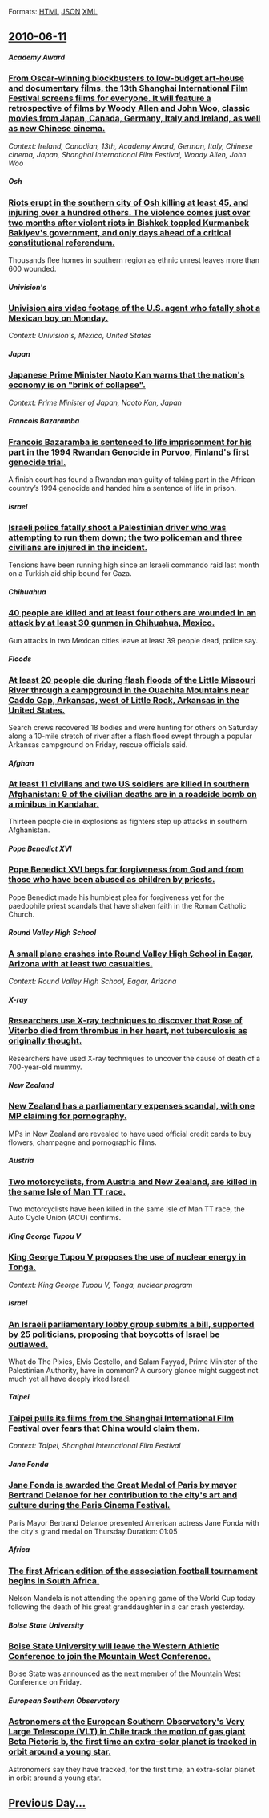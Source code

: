 
Formats: [HTML](2010/06/11/index.html)  [JSON](2010/06/11/index.json)  [XML](2010/06/11/index.xml)  

## [2010-06-11](/news/2010/06/11/index.md)

##### Academy Award
### [From Oscar-winning blockbusters to low-budget art-house and documentary films, the 13th Shanghai International Film Festival screens films for everyone. It will feature a retrospective of films by Woody Allen and John Woo, classic movies from Japan, Canada, Germany, Italy and Ireland, as well as new Chinese cinema. ](/news/2010/06/11/from-oscar-winning-blockbusters-to-low-budget-art-house-and-documentary-films-the-13th-shanghai-international-film-festival-screens-films-f.md)
_Context: Ireland, Canadian, 13th, Academy Award, German, Italy, Chinese cinema, Japan, Shanghai International Film Festival, Woody Allen, John Woo_

##### Osh
### [Riots erupt in the southern city of Osh killing at least 45, and injuring over a hundred others. The violence comes just over two months after violent riots in Bishkek toppled Kurmanbek Bakiyev's government, and only days ahead of a critical constitutional referendum. ](/news/2010/06/11/riots-erupt-in-the-southern-city-of-osh-killing-at-least-45-and-injuring-over-a-hundred-others-the-violence-comes-just-over-two-months-aft.md)
Thousands flee homes in southern region as ethnic unrest leaves more than 600 wounded.

##### Univision's
### [Univision airs video footage of the U.S. agent who fatally shot a Mexican boy on Monday. ](/news/2010/06/11/univision-airs-video-footage-of-the-u-s-agent-who-fatally-shot-a-mexican-boy-on-monday.md)
_Context: Univision's, Mexico, United States_

##### Japan
### [Japanese Prime Minister Naoto Kan warns that the nation's economy is on "brink of collapse". ](/news/2010/06/11/japanese-prime-minister-naoto-kan-warns-that-the-nation-s-economy-is-on-brink-of-collapse.md)
_Context: Prime Minister of Japan, Naoto Kan, Japan_

##### Francois Bazaramba
### [Francois Bazaramba is sentenced to life imprisonment for his part in the 1994 Rwandan Genocide in Porvoo, Finland's first genocide trial. ](/news/2010/06/11/franassois-bazaramba-is-sentenced-to-life-imprisonment-for-his-part-in-the-1994-rwandan-genocide-in-porvoo-finland-s-first-genocide-trial.md)
A finish court has found a Rwandan man guilty of taking part in the African country’s 1994 genocide and handed him a sentence of life in prison. 

##### Israel
### [Israeli police fatally shoot a Palestinian driver who was attempting to run them down; the two policeman and three civilians are injured in the incident. ](/news/2010/06/11/israeli-police-fatally-shoot-a-palestinian-driver-who-was-attempting-to-run-them-down-the-two-policeman-and-three-civilians-are-injured-in.md)
Tensions have been running high since an Israeli commando raid last month on a Turkish aid ship bound for Gaza.

##### Chihuahua
### [40 people are killed and at least four others are wounded in an attack by at least 30 gunmen in Chihuahua, Mexico. ](/news/2010/06/11/40-people-are-killed-and-at-least-four-others-are-wounded-in-an-attack-by-at-least-30-gunmen-in-chihuahua-mexico.md)
Gun attacks in two Mexican cities leave at least 39 people dead, police say.

##### Floods
### [At least 20 people die during flash floods of the Little Missouri River through a campground in the Ouachita Mountains near Caddo Gap, Arkansas, west of Little Rock, Arkansas in the United States. ](/news/2010/06/11/at-least-20-people-die-during-flash-floods-of-the-little-missouri-river-through-a-campground-in-the-ouachita-mountains-near-caddo-gap-arkan.md)
Search crews recovered 18 bodies and were hunting for others on Saturday along a 10-mile stretch of river after a flash flood swept through a popular Arkansas campground on Friday, rescue officials said.

##### Afghan
### [At least 11 civilians and two US soldiers are killed in southern Afghanistan: 9 of the civilian deaths are in a roadside bomb on a minibus in Kandahar. ](/news/2010/06/11/at-least-11-civilians-and-two-us-soldiers-are-killed-in-southern-afghanistan-9-of-the-civilian-deaths-are-in-a-roadside-bomb-on-a-minibus-i.md)
Thirteen people die in explosions as fighters step up attacks in southern Afghanistan.

##### Pope Benedict XVI
### [Pope Benedict XVI begs for forgiveness from God and from those who have been abused as children by priests. ](/news/2010/06/11/pope-benedict-xvi-begs-for-forgiveness-from-god-and-from-those-who-have-been-abused-as-children-by-priests.md)
Pope Benedict made his humblest plea for forgiveness yet for the paedophile priest scandals that have shaken faith in the Roman Catholic Church.

##### Round Valley High School
### [A small plane crashes into Round Valley High School in Eagar, Arizona with at least two casualties. ](/news/2010/06/11/a-small-plane-crashes-into-round-valley-high-school-in-eagar-arizona-with-at-least-two-casualties.md)
_Context: Round Valley High School, Eagar, Arizona_

##### X-ray
### [Researchers use X-ray techniques to discover that Rose of Viterbo died from thrombus in her heart, not tuberculosis as originally thought. ](/news/2010/06/11/researchers-use-x-ray-techniques-to-discover-that-rose-of-viterbo-died-from-thrombus-in-her-heart-not-tuberculosis-as-originally-thought.md)
Researchers have used X-ray techniques to uncover the cause of death of a 700-year-old mummy.

##### New Zealand
### [New Zealand has a parliamentary expenses scandal, with one MP claiming for pornography. ](/news/2010/06/11/new-zealand-has-a-parliamentary-expenses-scandal-with-one-mp-claiming-for-pornography.md)
MPs in New Zealand are revealed to have used official credit cards to buy flowers, champagne and pornographic films.

##### Austria
### [Two motorcyclists, from Austria and New Zealand, are killed in the same Isle of Man TT race. ](/news/2010/06/11/two-motorcyclists-from-austria-and-new-zealand-are-killed-in-the-same-isle-of-man-tt-race.md)
Two motorcyclists have been killed in the same Isle of Man TT race, the Auto Cycle Union (ACU) confirms.

##### King George Tupou V
### [King George Tupou V proposes the use of nuclear energy in Tonga. ](/news/2010/06/11/king-george-tupou-v-proposes-the-use-of-nuclear-energy-in-tonga.md)
_Context: King George Tupou V, Tonga, nuclear program_

##### Israel
### [An Israeli parliamentary lobby group submits a bill, supported by 25 politicians, proposing that boycotts of Israel be outlawed. ](/news/2010/06/11/an-israeli-parliamentary-lobby-group-submits-a-bill-supported-by-25-politicians-proposing-that-boycotts-of-israel-be-outlawed.md)
What do The Pixies, Elvis Costello, and Salam Fayyad, Prime Minister of the Palestinian Authority, have in common? A cursory glance might suggest not much yet all have deeply irked Israel.

##### Taipei
### [Taipei pulls its films from the Shanghai International Film Festival over fears that China would claim them. ](/news/2010/06/11/taipei-pulls-its-films-from-the-shanghai-international-film-festival-over-fears-that-china-would-claim-them.md)
_Context: Taipei, Shanghai International Film Festival_

##### Jane Fonda
### [Jane Fonda is awarded the Great Medal of Paris by mayor Bertrand Delanoe for her contribution to the city's art and culture during the Paris Cinema Festival. ](/news/2010/06/11/jane-fonda-is-awarded-the-great-medal-of-paris-by-mayor-bertrand-delanoa-for-her-contribution-to-the-city-s-art-and-culture-during-the-pari.md)
Paris Mayor Bertrand Delanoe presented American actress Jane Fonda with the city&#39;s grand medal on Thursday.Duration: 01:05

##### Africa
### [The first African edition of the association football tournament begins in South Africa. ](/news/2010/06/11/the-first-african-edition-of-the-association-football-tournament-begins-in-south-africa.md)
Nelson Mandela is not attending the opening game of the World Cup today following the death of his great granddaughter in a car crash yesterday.

##### Boise State University
### [Boise State University will leave the Western Athletic Conference to join the Mountain West Conference. ](/news/2010/06/11/boise-state-university-will-leave-the-western-athletic-conference-to-join-the-mountain-west-conference.md)
Boise State was announced as the next member of the Mountain West Conference on Friday.

##### European Southern Observatory
### [Astronomers at the European Southern Observatory's Very Large Telescope (VLT) in Chile track the motion of gas giant Beta Pictoris b, the first time an extra-solar planet is tracked in orbit around a young star. ](/news/2010/06/11/astronomers-at-the-european-southern-observatory-s-very-large-telescope-vlt-in-chile-track-the-motion-of-gas-giant-beta-pictoris-b-the-fi.md)
Astronomers say they have tracked, for the first time, an extra-solar planet in orbit around a young star.

## [Previous Day...](/news/2010/06/10/index.md)

